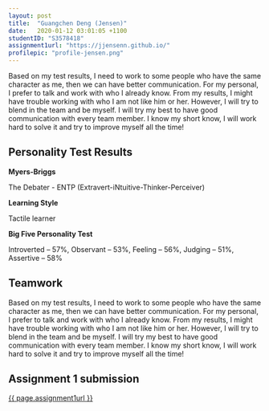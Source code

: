 ```yaml
---
layout: post
title:  "Guangchen Deng (Jensen)"
date:   2020-01-12 03:01:05 +1100
studentID: "S3578418"
assignment1url: "https://jjensenn.github.io/"
profilepic: "profile-jensen.png"
---
```


Based on my test results, I need to work to some people who have the same character as me, then we can have better communication. For my personal, I prefer to talk and work with who I already know. From my results, I might have trouble working with who I am not like him or her. However, I will try to blend in the team and be myself. I will try my best to have good communication with every team member. I know my short know, I will work hard to solve it and try to improve myself all the time!

<h2>Personality Test Results</h2>

<b>Myers-Briggs</b>

The Debater - ENTP (Extravert-iNtuitive-Thinker-Perceiver)


<b>Learning Style</b>

Tactile learner

<b>Big Five Personality Test</b>

Introverted – 57%, Observant – 53%, Feeling – 56%, Judging – 51%, Assertive – 58%


<h2>Teamwork</h2>

Based on my test results, I need to work to some people who have the same character as me, then we can have better communication. For my personal, I prefer to talk and work with who I already know. From my results, I might have trouble working with who I am not like him or her. However, I will try to blend in the team and be myself. I will try my best to have good communication with every team member. I know my short know, I will work hard to solve it and try to improve myself all the time!


<h2>Assignment 1 submission</h2>
<a href="{{ page.assignment1url }}">{{ page.assignment1url }}</a>
